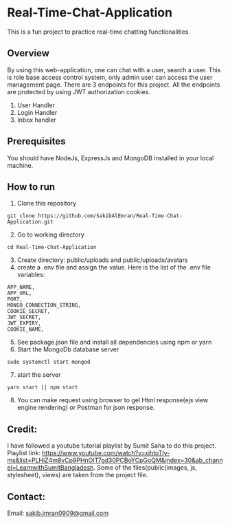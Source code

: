 # Real-Time-Chat-Application
This is a fun project to practice real-time chatting functionalities.
## Overview
By using this web-application, one can chat with a user, search a user. This is role base access control system, only admin user can access the user management page.
There are 3 endpoints for this project. All the endpoints are protected by using JWT authorization cookies.
1. User Handler
2. Login Handler
3. Inbox handler


## Prerequisites
You should have NodeJs, ExpressJs and MongoDB installed in your local machine.

## How to run
1. Clone this repository
```
git clone https://github.com/SakibAlEmran/Real-Time-Chat-Application.git
```
2. Go to working directory
```
cd Real-Time-Chat-Application
```
3. Create directory: public/uploads and public/uploads/avatars
4. create a .env file and assign the value. Here is the list of the .env file variables:
```
APP_NAME, 
APP_URL,
PORT,
MONGO_CONNECTION_STRING,
COOKIE_SECRET,
JWT_SECRET,
JWT_EXPIRY,
COOKIE_NAME,
```
5. See package.json file and install all dependencies using npm or yarn
6. Start the MongoDb database server
```
sudo systemctl start mongod
```
7. start the server
```
yarn start || npm start
```
8. You can make request using browser to gel Html response(ejs view engine rendering) or Postman for json response.

## Credit:
I have followed a youtube tutorial playlist by Sumit Saha to do this project.  Playlist link: https://www.youtube.com/watch?v=xihtoTIy-ms&list=PLHiZ4m8vCp9PHnOIT7gd30PCBoYCpGoQM&index=30&ab_channel=LearnwithSumitBangladesh. Some of the files(public(images, js, stylesheet), views) are taken from the project file.

## Contact:
Email: sakib.imran0909@gmail.com
